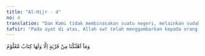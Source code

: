 ```yaml
---
title: "Al-Hijr - 4"
no: 4
translation: "Dan Kami tidak membinasakan suatu negeri, melainkan sudah ada ketentuan yang ditetapkan baginya."
tafsir: "Pada ayat di atas, Allah swt telah menggambarkan kepada orang-orang kafir keadaan mereka di akhirat nanti dan saat menanggung azab yang pedih. Namun demikian, gambaran itu tidak membekas sedikit pun di hati mereka, bahkan mereka menganggap peringatan Allah itu sesuatu yang tidak ada artinya sama sekali. Pada ayat ini, Allah memerintahkan kepada Rasulullah saw, jika mereka tetap ingkar sekalipun telah menerima peringatan dan pelajaran, untuk membiarkan mereka dalam kelalaian dan kelengahan seperti yang telah mereka lakukan, mengenyam dan mengecap segala kesenangan dan kelezatan hidup di dunia serta memperturutkan hawa nafsunya. Rasul juga diperintahkan untuk membiarkan mereka memakan makanan dan berbuat sesuka hati sampai kepada waktu yang ditentukan, berangan-angan dan berkhayal bahwa mereka akan memperoleh harta benda yang tidak terhingga banyaknya, memperoleh apa yang mereka inginkan, seperti keturunan yang banyak, istana yang indah, serta memaksakan kehendak kepada musuh dan siapa yang mereka kehendaki.\n\nPeringatan yang disampaikan Allah itu merupakan ancaman yang keras bagi orang-orang kafir, bahwa perbuatan dan tindakan mereka itu bertentangan dengan ajaran agama Allah, bertentangan dengan budi pekerti dan pribadi muslim.\n\nKehancuran budi pekerti dan kepribadian muslim itu dilukiskan dalam sabda Rasulullah saw:\n\nDari Amr bin Syuaib dari Nabi saw, beliau bersabda, \"Kebaikan generasi pertama umat ini ialah dengan zuhud dan keyakinan. Sedangkan umat belakangan akan dirusak oleh kebakhilan dan angan-angannya.\" (Riwayat Ahmad, ath-thabrani dan al-Baihaqi)\n\nAli bin Abi thalib berkata, \"Bahwasanya yang aku takuti atasmu ada dua perkara, yaitu panjang angan dan memperturutkan hawa nafsu. Maka sesungguhnya panjang angan membuat lupa kepada akhirat, sedangkan memperturutkan hawa nafsu menghalangi berlakunya kebenaran.\""
---
```


وَمَآ اَهْلَكْنَا مِنْ قَرْيَةٍ اِلَّا وَلَهَا كِتَابٌ مَّعْلُوْمٌ 
